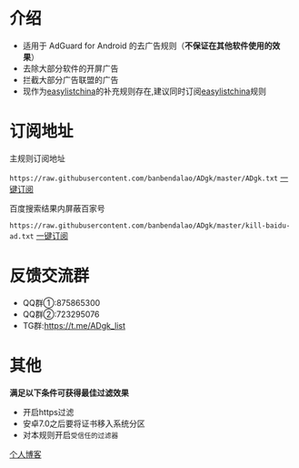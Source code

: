 # 介绍
* 适用于 AdGuard for Android 的去广告规则（**不保证在其他软件使用的效果**）
* 去除大部分软件的开屏广告
* 拦截大部分广告联盟的广告
* 现作为[easylistchina](https://github.com/easylist/easylistchina)的补充规则存在,建议同时订阅[easylistchina](https://github.com/easylist/easylistchina)规则

# 订阅地址
主规则订阅地址

`https://raw.githubusercontent.com/banbendalao/ADgk/master/ADgk.txt` [一键订阅](https://subscribe.adblockplus.org/?location=https://raw.githubusercontent.com/banbendalao/ADgk/master/ADgk.txt&title=adgk手机去广告规则)

百度搜索结果内屏蔽百家号

`https://raw.githubusercontent.com/banbendalao/ADgk/master/kill-baidu-ad.txt` [一键订阅](https://subscribe.adblockplus.org/?location=https://raw.githubusercontent.com/banbendalao/ADgk/master/kill-baidu-ad.txt&title=百度搜索结果极限净化)

# 反馈交流群
* QQ群①:875865300
* QQ群②:723295076
* TG群:https://t.me/ADgk_list

# 其他
**满足以下条件可获得最佳过滤效果**
* 开启https过滤
* 安卓7.0之后要将证书移入系统分区
* 对本规则开启`受信任的过滤器`


[个人博客](https://www.adgk.net)
